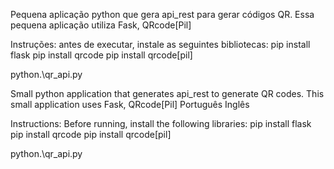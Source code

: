 Pequena aplicação python que gera api_rest para gerar códigos QR.
Essa pequena aplicação utiliza Fask, QRcode[Pil]

Instruções:
antes de executar, instale as seguintes bibliotecas:
  pip install flask
  pip install qrcode
  pip install qrcode[pil]

  python.\qr_api.py

Small python application that generates api_rest to generate QR codes.
This small application uses Fask, QRcode[Pil]
Português
Inglês

Instructions:
Before running, install the following libraries:
  pip install flask
  pip install qrcode
  pip install qrcode[pil]

  python.\qr_api.py
